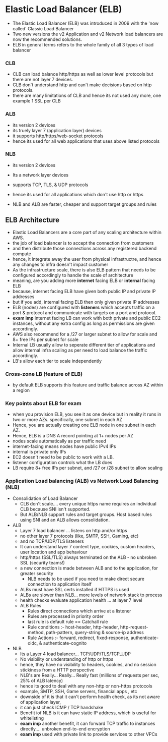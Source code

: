 # Elastic Load Balancer (ELB)
- The Elastic Load Balancer (ELB) was introduced in 2009 with the 'now called' Classic Load Balancer
- Two new versions the v2 Application and v2 Network load balancers are now the recommended solutions.
- ELB in general terms refers to the whole family of all 3 types of load balancer

### CLB
- CLB can load balance http/https as well as lower level protocols but there are not layer 7 devices.
- CLB don't understand http and can't make decisions based on http protocols.
- there are many limitations of CLB and hence its not used any more, one example 1 SSL per CLB

### ALB
- its version 2 devices
- its truely layer 7 (application layer) devices
- it supports http/https/web-socket protocols
- hence its used for all web applications that uses above listed protocols

### NLB
- its version 2 devices
- Its a network layer devices
- supports TCP, TLS, & UDP protocols
- hence its used for all applications which don't use http or https

- NLB and ALB are faster, cheaper and support target groups and rules

## ELB Architecture
- Elastic Load Balancers are a core part of any scaling architecture within AWS.
- the job of load balancer is to accept the connection from customers
- and then distribute those connections across any registered backend compute
- hence, it integrate away the user from physical infrastructre, and hence any changes to infra doesn't impact customer
- As the infrastructure scale, there is also ELB pattern that needs to be configured accordingly to handle the scale of architecture
- meaning, are you adding more **internet** facing ELB or **internal** facing ELB
- because, internet facing ELB have given both public IP and private IP addresses
- but if you add, internal facing ELB then only given private IP addresses
- ELB (nodes) are configured with **listeners** which accepts traffic on a port & protocol and communicate with targets on a port and protocol.
- **exam imp** internet facing LB can work with both private and public EC2 instances, without any extra config as long as permissions are given accordingly.
- AWS also recommend for a /27 or larger subnet to allow for scale and 8+ free IPs per subnet for scale
- Internal LB usually allow to seperate different tier of applications and allow internal infra scaling as per need to load balance the traffic accordingly.
- LB's allow each tier to scale independently

### Cross-zone LB (feature of ELB)
- by default ELB supports this feature and traffic balance across AZ within a region

### Key points about ELB for exam
- when you provision ELB, you see it as one device but in reality it runs in two or more AZs. specifically, one subnet in each AZ
- Hence, you  are actually creating one ELB node in one subnet in each AZ.
- Hence, ELB is a DNS A record pointing at 1+ nodes per AZ
- nodes scale automatically as per traffic need
- internet-facing means nodes have public IPv4 IPs
- internal is private only IPs
- EC2 doesn't need to be public to work with a LB.
- listener configuration controls what the LB does
- LB require 8+ free IPs per subnet, and /27 or /28 subnet to allow scaling

### Application Load balancing (ALB) vs Network Load Balancing (NLB)
- Consolidation of Load Balancer
  - CLB don't scale.... every unique https name requires an individual CLB because SNI isn't supported.
  - But ALB/NLB support rules and target groups. Host based rules using SNI and an ALB allows consolidation.
- ALB
  - Layer 7 load balancer ... listens on http and/or https
  - no other layer 7 protocols (like, SMTP, SSH, Gaming, etc)
  - and no TCP/UDP/TLS listeners
  - It can understand layer 7 content type, cookies, custom headers, user location and app behaviour
  - http/https (SSL/TLS) always terminated on the ALB - no unbroken SSL (security teams!)
  - a new connection is made between ALB and to the application, for greater security
    - NLB needs to be used if you need to make direct secure connection to application itself
  - ALBs must have SSL certs installed if HTTPS is used
  - ALBs are slower than NLB... more levels of network stack to process
  - health checks evaluate application health ... at layer 7 level
  - ALB Rules
    - Rules direct connections which arrive at a listener
    - Rules are processed in priority order
    - last rule is default rule == Catchall rule
    - Rule conditions :- host-header, http-header, http-request-method, path-pattern, query-string & source-ip address
    - Rule Actions :- forward, redirect, fixed-response, authenticate-oidc, & authenticate-cognito
- NLB
  - Its a Layer 4 load balancer... TCP/UDP/TLS/TCP_UDP
  - No visibility or understanding of http or https
  - hence, they have no visibility to headers, cookies, and no session stickiness from a HTTP perspective
  - NLB's are Really... Really... Really fast (millions of requests per sec, 25% of ALB latency)
  - hence its good to deal with any non-http or non-https protocols
  - example, SMTP, SSH, Game servers, financial apps , etc
  - downside of it is that it can't perform health check, as its not aware of application layer, 
  - it can just check ICMP / TCP handshake
  - Benefit iof NLB is it can have static IP address, which is useful for whitelisting
  - **exam imp** another benefit, it can forward TCP traffic to instances directly.... unbroken end-to-end encryption
  - **exam imp** used with private link to provide services to other VPCs










